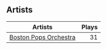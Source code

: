 ## Artists
Artists | Plays 
----- | -----: 
[Boston Pops Orchestra](/artists/boston-pops-orchestra-136372) | 31


